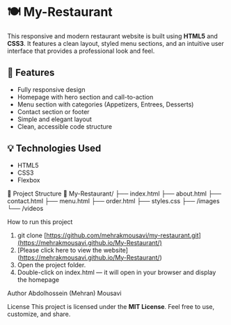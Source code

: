 # 🍽️ My-Restaurant

This responsive and modern restaurant website is built using **HTML5** and **CSS3**. It features a clean layout, styled menu sections, and an intuitive user interface that provides a professional look and feel.

## 📌 Features

- Fully responsive design
- Homepage with hero section and call-to-action
- Menu section with categories (Appetizers, Entrees, Desserts)
- Contact section or footer
- Simple and elegant layout
- Clean, accessible code structure

## 💡 Technologies Used

- HTML5
- CSS3
- Flexbox

📂 Project Structure
📁 My-Restaurant/
├── index.html
├── about.html
├── contact.html
├── menu.html
├── order.html
├── styles.css
├── /images
└── /videos
 
How to run this project
1. git clone [https://github.com/mehrakmousavi/my-restaurant.git](https://mehrakmousavi.github.io/My-Restaurant/)
2. [Please click here to view the website] (https://mehrakmousavi.github.io/My-Restaurant/)
3. Open the project folder.
4. Double-click on index.html — it will open in your browser and display the homepage 

Author
Abdolhossein (Mehran) Mousavi

License
This project is licensed under the **MIT License**. Feel free to use, customize, and share.

